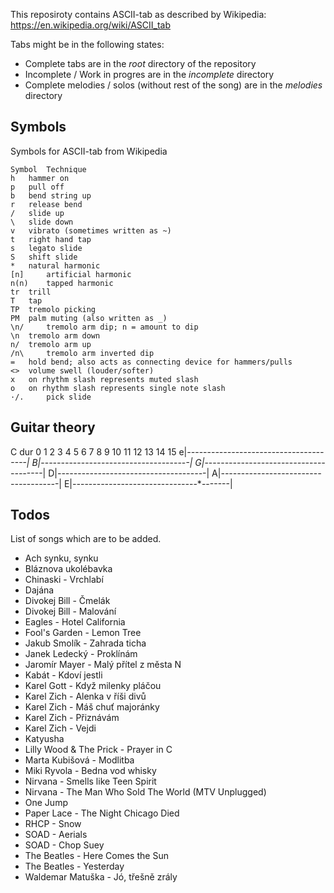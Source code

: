 This reposiroty contains ASCII-tab as described
by Wikipedia: https://en.wikipedia.org/wiki/ASCII_tab

Tabs might be in the following states:
* Complete tabs are in the *root* directory of the repository
* Incomplete / Work in progres are in the *incomplete* directory
* Complete melodies / solos (without rest of the song) are in the *melodies* directory


## Symbols

Symbols for ASCII-tab from Wikipedia

```
Symbol 	Technique
h 	hammer on
p 	pull off
b 	bend string up
r 	release bend
/ 	slide up
\ 	slide down
v 	vibrato (sometimes written as ~)
t 	right hand tap
s 	legato slide
S 	shift slide
* 	natural harmonic
[n] 	artificial harmonic
n(n) 	tapped harmonic
tr 	trill
T 	tap
TP 	tremolo picking
PM 	palm muting (also written as _)
\n/ 	tremolo arm dip; n = amount to dip
\n 	tremolo arm down
n/ 	tremolo arm up
/n\ 	tremolo arm inverted dip
= 	hold bend; also acts as connecting device for hammers/pulls
<> 	volume swell (louder/softer)
x 	on rhythm slash represents muted slash
o 	on rhythm slash represents single note slash
·/. 	pick slide
```

## Guitar theory

C dur
  0  1  2  3  4  5  6  7  8  9 10 11 12 13 14 15
e|*--*-----*-----*-----*--*-----*-----*--*-------|
B|*--*-----*-----*--*-----*-----*-----*--*-----*-|
G|*-----*-----*--*-----*-----*--*-----*-----*----|
D|*-----*--*-----*-----*-----*--*-----*-----*--*-|
A|*-----*--*-----*-----*--*-----*-----*-----*--*-|
E|*--*-----*-----*-----*--*-----*-----*--*-------|

## Todos

List of songs which are to be added.

* Ach synku, synku
* Bláznova ukolébavka
* Chinaski - Vrchlabí
* Dajána
* Divokej Bill - Čmelák
* Divokej Bill - Malování
* Eagles - Hotel California
* Fool's Garden - Lemon Tree
* Jakub Smolík - Zahrada ticha
* Janek Ledecký - Proklínám
* Jaromír Mayer - Malý přítel z města N
* Kabát - Kdoví jestli
* Karel Gott - Když milenky pláčou
* Karel Zich - Alenka v říši divů
* Karel Zich - Máš chuť majoránky
* Karel Zich - Přiznávám
* Karel Zich - Vejdi
* Katyusha
* Lilly Wood & The Prick - Prayer in C 
* Marta Kubišová - Modlitba
* Miki Ryvola - Bedna vod whisky
* Nirvana - Smells like Teen Spirit
* Nirvana - The Man Who Sold The World (MTV Unplugged)
* One Jump
* Paper Lace - The Night Chicago Died
* RHCP - Snow
* SOAD - Aerials
* SOAD - Chop Suey
* The Beatles - Here Comes the Sun
* The Beatles - Yesterday
* Waldemar Matuška - Jó, třešně zrály


